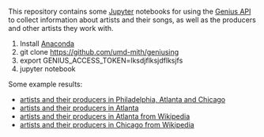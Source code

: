 This repository contains some [Jupyter] notebooks for using the [Genius API] to
collect information about artists and their songs, as well as the producers and
other artists they work with.

1. Install [Anaconda]
2. git clone https://github.com/umd-mith/geniusing
2. export GENIUS_ACCESS_TOKEN=lksdjflksjdflksjfs
3. jupyter notebook

Some example results:

* [artists and their producers in Philadelphia, Atlanta and Chicago](https://umd-mith.github.io/geniusing/graphs/artist-producers/)
* [artists and their producers in Atlanta](https://umd-mith.github.io/geniusing/graphs/atlanta)
* [artists and their producers in Atlanta from Wikipedia](https://umd-mith.github.io/geniusing/graphs/atlanta-wikipedia)
* [artists and their producers in Chicago from Wikipedia](https://umd-mith.github.io/geniusing/graphs/chicago-wikipedia)


[Anaconda]: https://www.continuum.io/downloads
[Jupyter]: http://jupyter.org/ 
[Genius API]: https://docs.genius.com/
